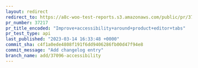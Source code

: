 ```yaml
---
layout: redirect
redirect_to: https://a8c-woo-test-reports.s3.amazonaws.com/public/pr/37217/api/index.html
pr_number: 37217
pr_title_encoded: "Improve+accessibility+around+product+editor+tabs"
pr_test_type: api
last_published: "2023-03-14 16:33:48 +0000"
commit_sha: c4f1a0ede4808f191f6dd9406286fb00d47f94e8
commit_message: "Add changelog entry"
branch_name: add/37096-accessibility
---
```

